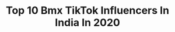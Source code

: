 ---
title: Top 10 Bmx TikTok Influencers In India In 2020
description: >-
  Find top bmx TikTok influencers in India in 2020. Most popular hashtags: #bmxboy #bmx #team8e #trending.
platform: TikTok
hits: 31
text_top: Analyze the top-rated TikTok profiles on inBeat.
text_bottom: Our database holds 31 TikTok influencers like this in India for you to work with.
profiles:
  - username: "sam_bmxer"
    fullname: >-
      Sameer Shaikh
    bio: >-
      BMX Rider (Mumbai) 🇮🇳 Team D17 Do follow on Instagram/ sameer_bmx
    location: "India"
    followers: 143800
    engagement: 803
    commentsToLikes: 0.016141
    id: ck9f1v86vaask0j785f9tisdi
    verified: false
    hashtags: "#foryoupage, #trending, #lipsync, #sambmxd17"
  - username: "yusufbmx"
    fullname: >-
      yusufbmx
    bio: >-
      Professional Bmx Rider ( India’s Gold Medalist🥇🏆) Instagram yusufbmx Teamd17
    location: "India"
    followers: 9600000
    engagement: 755
    commentsToLikes: 0.001812
    id: ck81szfqiu97k0j78yqr748fn
    verified: true
    hashtags: "#bmxboy, #professionalrider, #sports, #bmxlife"
  - username: "sayedavesh"
    fullname: >-
      sayedavesh
    bio: >-
      click up Instagram☝️accounts bmxstreet subscribe my YouTube channel link in bio
    location: "India"
    followers: 31200
    engagement: 964
    commentsToLikes: 0.006592
    id: ckbw0ub4mvzt50j23en92s6aj
    verified: false
    hashtags: "#bmxinmumbra, #jadsedardkomitao, #maxx, #2020"
  - username: "santosh_bmx_8e0"
    fullname: >-
      santosh_bmx_8e
    bio: >-
      Street BMX rider from India | team8e 
    location: "India"
    followers: 281400
    engagement: 835
    commentsToLikes: 0.002547
    id: cka9q1oak7gvv0i78xehhu3lf
    verified: true
    hashtags: "#bmxlife, #santoshbmx, #team8e, #trending"
  - username: "baazbmx_05"
    fullname: >-
      Baaz Khan
    bio: >-
      Professional BMX Rider INDIA🇮🇳 🥇Red Bull Street Maharaja👑 Instagram Baaz_bmx
    location: "India"
    followers: 263900
    engagement: 776
    commentsToLikes: 0.004139
    id: ckblhdmo3aw6g0j236377g8zz
    verified: false
    hashtags: "#baazbmx, #trend, #stunt, #bmx"
  - username: "irfan_bmx"
    fullname: >-
      Irfan Bmx ❤️
    bio: >-
      Bombay🇮🇳 Insta: @irfanbmx_rider 📩Irfan.bmxer@gmail.com 🔥TeamD17 Edin 🌍
    location: "India"
    followers: 1900000
    engagement: 760
    commentsToLikes: 0.002791
    id: ck9nnhfmcp97b0j788rzs7qzx
    verified: true
    hashtags: "#irfanbmx, #bmxboy, #foryoupage, #irfanbmxstunt"
  - username: "amy_me0ww"
    fullname: >-
      amy_me0ww
    bio: >-
      🌈 follow me on insta 🌈 amy_me0ww
    location: "India"
    followers: 16100
    engagement: 904
    commentsToLikes: 0.007793
    id: ck8hrc3fs83xe0j78w0bwruu7
    verified: false
    hashtags: "#loveyou, #1million, #oldvideo, #1milion"
  - username: "pravinhabib8e"
    fullname: >-
      pravin_habib_8e
    bio: >-
      follow me on Instagram ❤️❤️❤️
    location: "India"
    followers: 617300
    engagement: 884
    commentsToLikes: 0.005185
    id: ck8hs5kwsbv180j78dwyp34qw
    verified: true
    hashtags: "#team8e, #pravinhabib, #bmx, #drtherapy43"
  - username: "jaspalmalhi2"
    fullname: >-
      Jaspalbmx_8e
    bio: >-
      🔥❤️Follow me on Instagram🔥❤️❤️ @jaspalbmx_8e
    location: "India"
    followers: 4000000
    engagement: 900
    commentsToLikes: 0.001819
    id: ck8hnmny3rmhe0j78jxqohje7
    verified: true
    hashtags: ""
  - username: "bhavnaa.shah"
    fullname: >-
      BHAVNA SHAH
    bio: >-
      Keep supporting you amazing peeps❤️
    location: "India"
    followers: 193200
    engagement: 1064
    commentsToLikes: 0.004146
    id: ck9npv2c50st40j78ot6xiuwn
    verified: false
    hashtags: "#bmxboy, #trend, #fyp, #tiktokindia"
---